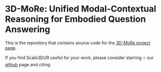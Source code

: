 # 3D-MoRe: Unified Modal-Contextual Reasoning for Embodied Question Answering

This is the repository that contains source code for the [3D-MoRe project page](https://3d-more.github.io).

If you find Scale3DUR useful for your work, please consider starring ⭐ our [github](https://github.com/gaohan-cmd/3D-MoRe) page and citing:

```

```
